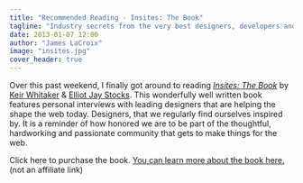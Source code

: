 ```yaml
---
title: "Recommended Reading - Insites: The Book"
tagline: "Industry secrets from the very best designers, developers and entrepreneurs."
date: 2013-01-07 12:00
author: "James LaCroix"
image: "insites.jpg"
cover_header: true
---
```


Over this past weekend, I finally got around to reading *<a href="http://viewportindustries.com/insites-the-book" target="_blank">Insites: The Book</a>* by <a href="http://keirwhitaker.com" target="_blank">Keir Whitaker</a> & <a href="http://elliotjaystocks.com" target="_blank">Elliot Jay Stocks</a>. This wonderfully well written book features personal interviews with leading designers that are helping the shape the web today. Designers, that we regularly find ourselves inspired by. It is a reminder of how honored we are to be part of the thoughtful, hardworking and passionate community that gets to make things for the web.

Click here to purchase the book.
<a href="http://viewportindustries.com/insites-the-book" target="_blank">You can learn more about the book here.</a> (not an affiliate link)
